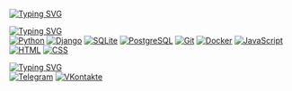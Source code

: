 <link rel="stylesheet" type="text/css" href="style.css">

[![Typing SVG](https://readme-typing-svg.demolab.com?font=JetBrains+Mono&weight=800&size=24&duration=3000&pause=1&color=e4e8ec&multiline=true&width=435&height=70&lines=Stepan+Ivanov;Backend+Developer)](https://git.io/typing-svg)

[![Typing SVG](https://readme-typing-svg.demolab.com?font=JetBrains+Mono&weight=500&duration=1&pause=5&color=E4E8EC&multiline=true&repeat=false&width=435&height=35&lines=Languages+and+Tools)](https://git.io/typing-svg) <br>
[![Python](https://img.shields.io/badge/PYTHON-3776AB?style=flat-square&logo=python&logoColor=white)](https://www.python.org/)
[![Django](https://img.shields.io/badge/DJANGO-092E20?style=flat-square&logo=django&logoColor=white)](https://www.djangoproject.com/)
[![SQLite](https://img.shields.io/badge/SQLITE-07405E?style=flat-square&logo=sqlite&logoColor=white)](https://sqlite.org/index.html)
[![PostgreSQL](https://img.shields.io/badge/POSTGRESQL-316192?style=flat-square&logo=postgresql&logoColor=white)](https://www.postgresql.org/)
[![Git](https://img.shields.io/badge/GIT-f05033?style=flat-square&logo=Git&logoColor=white)](https://git-scm.com/)
[![Docker](https://img.shields.io/badge/DOCKER-%230db7ed.svg?style=flat-square&logo=docker&logoColor=white)](https://www.docker.com/)
[![JavaScript](https://img.shields.io/badge/JAVASCRIPT-F7DF1E?style=flat-square&logo=JavaScript&logoColor=white)](http://www.ecma-international.org/publications-and-standards/standards/ecma-262/)
[![HTML](https://img.shields.io/badge/HTML5-E34F26?style=flat-square&logo=html5&logoColor=white)](https://html.spec.whatwg.org/multipage/)
[![CSS](https://img.shields.io/badge/CSS3-1572B6?style=flat-square&logo=css3&logoColor=white)](https://www.w3.org/Style/CSS/)

[![Typing SVG](https://readme-typing-svg.demolab.com?font=JetBrains+Mono&weight=500&duration=1&pause=5&color=E4E8EC&multiline=true&repeat=false&width=435&height=35&lines=Contact+me)](https://git.io/typing-svg) <br>
[![Telegram](https://img.shields.io/badge/TELEGRAM-2CA5E0?style=flat-square&logo=telegram&logoColor=white)](https://t.me/steqaa)
[![VKontakte](https://img.shields.io/badge/VK-0078ff?style=flat-square&logo=VK&logoColor=white)](https://vk.com/steqaa)
